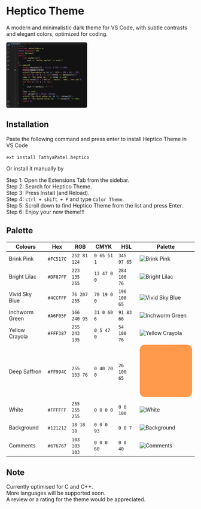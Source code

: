 # **Heptico Theme**

A modern and minimalistic dark theme for VS Code, with subtle contrasts and elegant colors, optimized for coding.

![Screenshot](https://github.com/tathya1001/Heptico-Theme/blob/main/Images/screenshot.png)
## **Installation**

Paste the following command and press enter to install Heptico Theme in VS Code

`ext install TathyaPatel.heptico`

Or install it manually by

Step 1: Open the Extensions Tab from the sidebar.\
Step 2: Search for Heptico Theme.\
Step 3: Press Install (and Reload).\
Step 4: `ctrl + shift + P` and type `Color Theme`.\
Step 5: Scroll down to find Heptico Theme from the list and press Enter.\
Step 6: Enjoy your new theme!!!

## **Palette**

|Colours|Hex|RGB|CMYK|HSL|Palette|
|---|---|---|---|---|---|
|Brink Pink|`#FC517C`|`252 81 124`|`0 65 51 1`|`345 97 65`|![Brink Pink](colours(1).png)|
|Bright Lilac|`#DF87FF`|`223 135 255`|`13 47 0 0`|`284 100 76`|![Bright Lilac](colours(2).png)|
|Vivid Sky Blue|`#4CCFFF`|`76 207 255`|`70 19 0 0`|`196 100 65`|![Vivid Sky Blue](colours(3).png)|
|Inchworm Green|`#A6F05F`|`166 240 95`|`31 0 60 6`|`91 83 66`|![Inchworm Green](colours(4).png)|
|Yellow Crayola|`#FFF387`|`255 243 135`|`0 5 47 0`|`54 100 76`|![Yellow Crayola](colours(5).png)|
|Deep Saffron|`#FF994C`|`255 153 76`|`0 40 70 0`|`26 100 65`|![Deep Saffron](https://github.com/tathya1001/Heptico-Theme/blob/main/Orange.png)|
|White|`#FFFFFF`|`255 255 255`|`0 0 0 0`|`0 0 100`|![White](colours(9).png)|
|Background|`#121212`|`18 18 18`|`0 0 0 93`|`0 0 7`|![Background](colours(7).png)|
|Comments|`#676767`|`103 103 103`|`0 0 0 60`|`0 0 40`|![Comments](colours(8).png)|

## **Note**

Currently optimised for C and C++.\
More languages will be supported soon.\
A review or a rating for the theme would be appreciated.
